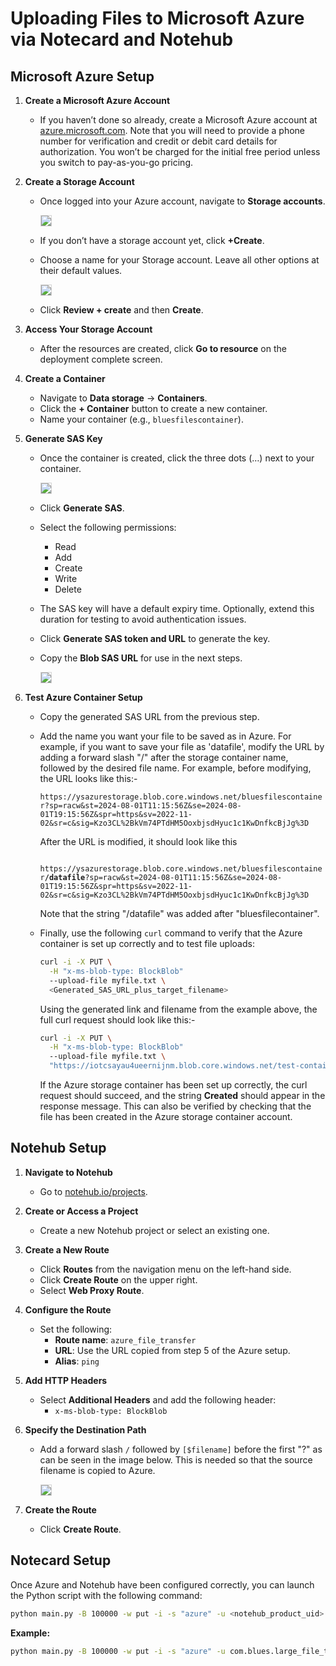 # Uploading Files to Microsoft Azure via Notecard and Notehub

## Microsoft Azure Setup

1. **Create a Microsoft Azure Account**
   - If you haven’t done so already, create a Microsoft Azure account at [azure.microsoft.com](https://azure.microsoft.com). Note that you will need to provide a phone number for verification and credit or debit card details for authorization. You won’t be charged for the initial free period unless you switch to pay-as-you-go pricing.

2. **Create a Storage Account**
   - Once logged into your Azure account, navigate to **Storage accounts**.

     <img src="azure_images/azure_storage_accounts.png" style="border: 1px solid lightgray;">

   - If you don’t have a storage account yet, click **+Create**.
   - Choose a name for your Storage account. Leave all other options at their default values.

     <img src="azure_images/azure_create_storage_account.png" style="border: 1px solid lightgray;">

   - Click **Review + create** and then **Create**.

3. **Access Your Storage Account**
   - After the resources are created, click **Go to resource** on the deployment complete screen.

4. **Create a Container**
   - Navigate to **Data storage** → **Containers**.
   - Click the **+ Container** button to create a new container.
   - Name your container (e.g., `bluesfilescontainer`).

5. **Generate SAS Key**
   - Once the container is created, click the three dots (…) next to your container.

     <img src="azure_images/azure_generate_sas_key_1.png" style="border: 1px solid lightgray;">

   - Click **Generate SAS**.
   - Select the following permissions:
     - Read
     - Add
     - Create
     - Write
     - Delete
   - The SAS key will have a default expiry time. Optionally, extend this duration for testing to avoid authentication issues.
   - Click **Generate SAS token and URL** to generate the key.
   - Copy the **Blob SAS URL** for use in the next steps.

     <img src="azure_images/azure_generate_sas_key_2.png" style="border: 1px solid lightgray;">


6. **Test Azure Container Setup**
   - Copy the generated SAS URL from the previous step.
   - Add the name you want your file to be saved as in Azure. For example, if you want to save your file as 'datafile', modify the URL by adding a forward slash "/" after the storage container name, followed by the desired file name. For example, before modifying, the URL looks like this:-

     `
     https://ysazurestorage.blob.core.windows.net/bluesfilescontainer?sp=racw&st=2024-08-01T11:15:56Z&se=2024-08-01T19:15:56Z&spr=https&sv=2022-11-02&sr=c&sig=Kzo3CL%2BkVm74PTdHM5OoxbjsdHyuc1c1KwDnfkcBjJg%3D
     `

     After the URL is modified, it should look like this

     `
     https://ysazurestorage.blob.core.windows.net/bluesfilescontainer`**`/datafile`**`?sp=racw&st=2024-08-01T11:15:56Z&se=2024-08-01T19:15:56Z&spr=https&sv=2022-11-02&sr=c&sig=Kzo3CL%2BkVm74PTdHM5OoxbjsdHyuc1c1KwDnfkcBjJg%3D
     `

     Note that the string "/datafile" was added after "bluesfilecontainer".

   - Finally, use the following `curl` command to verify that the Azure container is set up correctly and to test file uploads:

     ```bash
     curl -i -X PUT \
       -H "x-ms-blob-type: BlockBlob"
       --upload-file myfile.txt \
       <Generated_SAS_URL_plus_target_filename>
     ```


     Using the generated link and filename from the example above, the full curl request should look like this:-

     ```bash
     curl -i -X PUT \
       -H "x-ms-blob-type: BlockBlob"
       --upload-file myfile.txt \
       "https://iotcsayau4ueernijnm.blob.core.windows.net/test-container-20240719/myfile.txt?sp=r&st=2024-07-19T21:20:38Z&se=2024-07-20T05:20:38Z&spr=https&sv=2022-11-02&sr=c&sig=muUfzJZG1K635lTDft0yFyQm4ryQxFU9LsXH4XzrU28%3D"
     ```

     If the Azure storage container has been set up correctly, the curl request should succeed, and the string **Created** should appear in the response message. This can also be verified by checking that the file has been created in the Azure storage container account.

## Notehub Setup

1. **Navigate to Notehub**
   - Go to [notehub.io/projects](https://notehub.io/projects).

2. **Create or Access a Project**
   - Create a new Notehub project or select an existing one.

3. **Create a New Route**
   - Click **Routes** from the navigation menu on the left-hand side.
   - Click **Create Route** on the upper right.
   - Select **Web Proxy Route**.

4. **Configure the Route**
   - Set the following:
     - **Route name**: `azure_file_transfer`
     - **URL**: Use the URL copied from step 5 of the Azure setup.
     - **Alias**: `ping`

5. **Add HTTP Headers**
   - Select **Additional Headers** and add the following header:
     - `x-ms-blob-type: BlockBlob`

6. **Specify the Destination Path**
   - Add a forward slash `/` followed by `[$filename]` before the first "?" as can be seen in the image below. This is needed so that the source filename is copied to Azure.

     <img src="azure_images/azure_notehub_setup_filename.png" style="border: 1px solid lightgray;">


7. **Create the Route**
   - Click **Create Route**.

## Notecard Setup

Once Azure and Notehub have been configured correctly, you can launch the Python script with the following command:

```bash
python main.py -B 100000 -w put -i -s "azure" -u <notehub_product_uid> -f <path_to_file_to_send>
```

**Example:**

```bash
python main.py -B 100000 -w put -i -s "azure" -u com.blues.large_file_transfer -f image.png -p /dev/tty.usbmodemNOTE1
```
